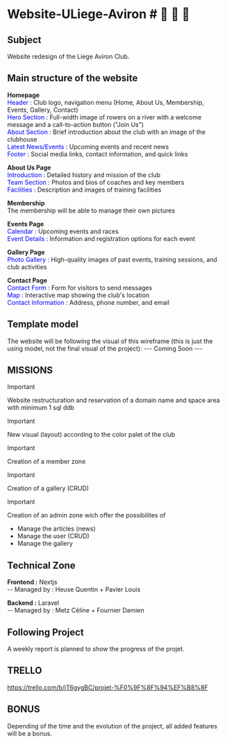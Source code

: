 # Website-ULiege-Aviron # :rowboat: :rowboat: :rowboat: 

## Subject ##
Website redesign of the Liege Aviron Club.

## Main structure of the website
**Homepage**<br>
<span style="color:blue;">Header :</span> Club logo, navigation menu (Home, About Us, Membership, Events, Gallery, Contact)<br>
<span style="color:blue;">Hero Section :</span> Full-width image of rowers on a river with a welcome message and a call-to-action button ("Join Us")<br>
<span style="color:blue;">About Section :</span> Brief introduction about the club with an image of the clubhouse<br>
<span style="color:blue;">Latest News/Events :</span> Upcoming events and recent news<br>
<span style="color:blue;">Footer :</span> Social media links, contact information, and quick links<br>

**About Us Page**<br>
<span style="color:blue;">Introduction :</span> Detailed history and mission of the club<br>
<span style="color:blue;">Team Section :</span> Photos and bios of coaches and key members<br>
<span style="color:blue;">Facilities :</span> Description and images of training facilities<br>

**Membership**<br>
The membership will be able to manage their own pictures<br>

**Events Page**<br>
<span style="color:blue;">Calendar :</span> Upcoming events and races<br>
<span style="color:blue;">Event Details :</span> Information and registration options for each event<br>

**Gallery Page**<br>
<span style="color:blue;">Photo Gallery :</span> High-quality images of past events, training sessions, and club activities<br>

**Contact Page**<br>
<span style="color:blue;">Contact Form :</span> Form for visitors to send messages<br>
<span style="color:blue;">Map :</span> Interactive map showing the club's location<br>
<span style="color:blue;">Contact Information :</span> Address, phone number, and email<br>

## Template model ##
The website will be following the visual of this wireframe (this is just the using model, not the final visual of the project):
--- Coming Soon ---

## MISSIONS ##
> [!IMPORTANT]
Website restructuration and reservation of a domain name and space area with minimum 1 sql ddb

> [!IMPORTANT]
New visual (layout) according to the color palet of the club

> [!IMPORTANT]
Creation of a member zone

> [!IMPORTANT]
Creation of a gallery (CRUD)

> [!IMPORTANT]
Creation of an admin zone wich offer the possibilites of 
- Manage the articles (news)
- Manage the user (CRUD)
- Manage the gallery


## Technical Zone ##
**Frontend :** Nextjs<br>
-- Managed by : Heuse Quentin + Pavier Louis<br>

**Backend :** Laravel <br>
-- Managed by : Metz Céline + Fournier Damien<br>

## Following Project ##
A weekly report is planned to show the progress of the projet.

## TRELLO ##
https://trello.com/b/jT6gygBC/projet-%F0%9F%8F%94%EF%B8%8F

## BONUS ##
Depending of the time and the evolution of the project, all added features will be a bonus.